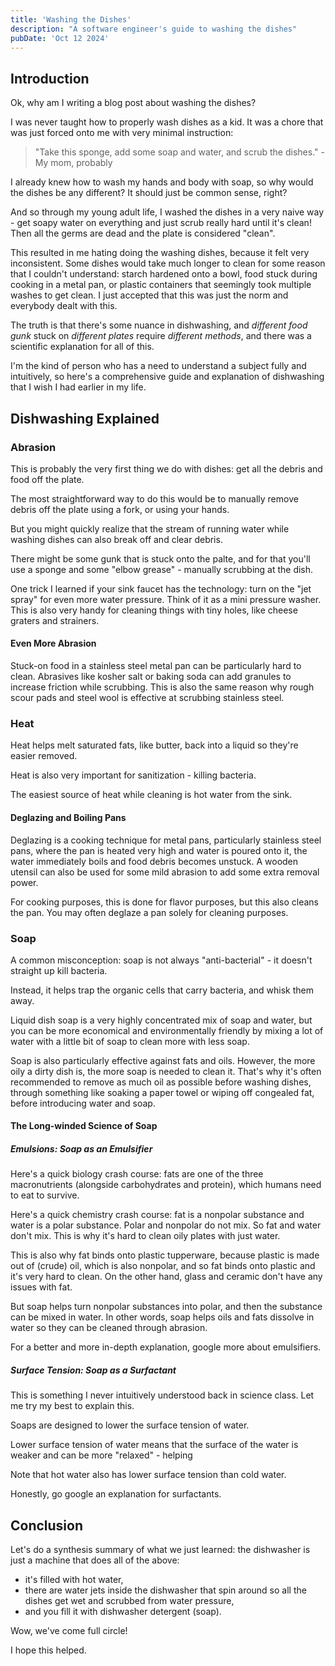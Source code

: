 ```yaml
---
title: 'Washing the Dishes'
description: "A software engineer's guide to washing the dishes"
pubDate: 'Oct 12 2024'
---
```

## Introduction
Ok, why am I writing a blog post about washing the dishes?

I was never taught how to properly wash dishes as a kid. It was a chore that was just forced onto me with very minimal instruction:

> "Take this sponge, add some soap and water, and scrub the dishes." - My mom, probably

I already knew how to wash my hands and body with soap, so why would the dishes be any different? It should just be common sense, right?

And so through my young adult life, I washed the dishes in a very naive way - get soapy water on everything and just scrub really hard until it's clean! Then all the germs are dead and the plate is considered "clean".

This resulted in me hating doing the washing dishes, because it felt very inconsistent. Some dishes would take much longer to clean for some reason that I couldn't understand: starch hardened onto a bowl, food stuck during cooking in a metal pan, or plastic containers that seemingly took multiple washes to get clean. I just accepted that this was just the norm and everybody dealt with this.

The truth is that there's some nuance in dishwashing, and _different food gunk_ stuck on _different plates_ require _different methods_, and there was a scientific explanation for all of this.

I'm the kind of person who has a need to understand a subject fully and intuitively, so here's a comprehensive guide and explanation of dishwashing that I wish I had earlier in my life.


## Dishwashing Explained
### Abrasion
This is probably the very first thing we do with dishes: get all the debris and food off the plate.

The most straightforward way to do this would be to manually remove debris off the plate using a fork, or using your hands.

But you might quickly realize that the stream of running water while washing dishes can also break off and clear debris.

There might be some gunk that is stuck onto the palte, and for that you'll use a sponge and some "elbow grease" - manually scrubbing at the dish.

One trick I learned if your sink faucet has the technology: turn on the "jet spray" for even more water pressure. Think of it as a mini pressure washer. This is also very handy for cleaning things with tiny holes, like cheese graters and strainers.

#### Even More Abrasion
Stuck-on food in a stainless steel metal pan can be particularly hard to clean. Abrasives like kosher salt or baking soda can add granules to increase friction while scrubbing. This is also the same reason why rough scour pads and steel wool is effective at scrubbing stainless steel.

### Heat
Heat helps melt saturated fats, like butter, back into a liquid so they're easier removed.

Heat is also very important for sanitization - killing bacteria.

The easiest source of heat while cleaning is hot water from the sink.

#### Deglazing and Boiling Pans
Deglazing is a cooking technique for metal pans, particularly stainless steel pans, where the pan is heated very high and water is poured onto it, the water immediately boils and food debris becomes unstuck. A wooden utensil can also be used for some mild abrasion to add some extra removal power.

For cooking purposes, this is done for flavor purposes, but this also cleans the pan. You may often deglaze a pan solely for cleaning purposes.

### Soap
A common misconception: soap is not always "anti-bacterial" - it doesn't straight up kill bacteria.

Instead, it helps trap the organic cells that carry bacteria, and whisk them away.

Liquid dish soap is a very highly concentrated mix of soap and water, but you can be more economical and environmentally friendly by mixing a lot of water with a little bit of soap to clean more with less soap.

Soap is also particularly effective against fats and oils. However, the more oily a dirty dish is, the more soap is needed to clean it. That's why it's often recommended to remove as much oil as possible before washing dishes, through something like soaking a paper towel or wiping off congealed fat, before introducing water and soap.

#### The Long-winded Science of Soap

##### Emulsions: Soap as an Emulsifier
Here's a quick biology crash course: fats are one of the three macronutrients (alongside carbohydrates and protein), which humans need to eat to survive.

Here's a quick chemistry crash course: fat is a nonpolar substance and water is a polar substance. Polar and nonpolar do not mix. So fat and water don't mix. This is why it's hard to clean oily plates with just water.

This is also why fat binds onto plastic tupperware, because plastic is made out of (crude) oil, which is also nonpolar, and so fat binds onto plastic and it's very hard to clean. On the other hand, glass and ceramic don't have any issues with fat.

But soap helps turn nonpolar substances into polar, and then the substance can be mixed in water. In other words, soap helps oils and fats dissolve in water so they can be cleaned through abrasion.

For a better and more in-depth explanation, google more about emulsifiers.

##### Surface Tension: Soap as a Surfactant

This is something I never intuitively understood back in science class. Let me try my best to explain this.

Soaps are designed to lower the surface tension of water.

Lower surface tension of water means that the surface of the water is weaker and can be more "relaxed" - helping 

Note that hot water also has lower surface tension than cold water.

Honestly, go google an explanation for surfactants.

## Conclusion
Let's do a synthesis summary of what we just learned: the dishwasher is just a machine that does all of the above:
- it's filled with hot water,
- there are water jets inside the dishwasher that spin around so all the dishes get wet and scrubbed from water pressure,
- and you fill it with dishwasher detergent (soap).

Wow, we've come full circle!

I hope this helped.
